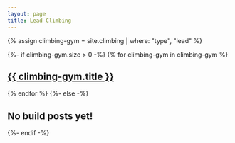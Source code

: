 ```yaml
---
layout: page
title: Lead Climbing
---
```

{% assign climbing-gym = site.climbing | where: "type", "lead" %}

{%- if climbing-gym.size > 0 -%}
{% for climbing-gym in climbing-gym %}
<div class="climbing"><h2><a href="{{ climbing-gym.url }}">{{ climbing-gym.title }}</a></h2></div>
{% endfor %}
{%- else -%}
<div class="climbing"><h2>No build posts yet!</h2></div>
{%- endif -%}